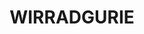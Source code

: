 ---
lastmod: '2025-04-06T06:05:20+00:00'
latitude: -31.973082
layout: suburb
longitude: 151.865806
postcode: '2422'
state: NSW
title: WIRRADGURIE
url: /nsw/wirradgurie/
---